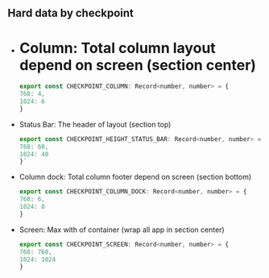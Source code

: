 ## Hard data by checkpoint

- # Column: Total column layout depend on screen (section center)
  ```js
  export const CHECKPOINT_COLUMN: Record<number, number> = {
  768: 4,
  1024: 6
  }
  ```
- Status Bar: The header of layout (section top)
  ```js
  export const CHECKPOINT_HEIGHT_STATUS_BAR: Record<number, number> = {
  768: 60,
  1024: 40
  }`
  ```
- Column dock: Total column footer depend on screen (section bottom)
  ```js
  export const CHECKPOINT_COLUMN_DOCK: Record<number, number> = {
  768: 6,
  1024: 8
  }
  ```
- Screen: Max with of container (wrap all app in section center)
  ```js
  export const CHECKPOINT_SCREEN: Record<number, number> = {
  768: 768,
  1024: 1024
  }
  ```
